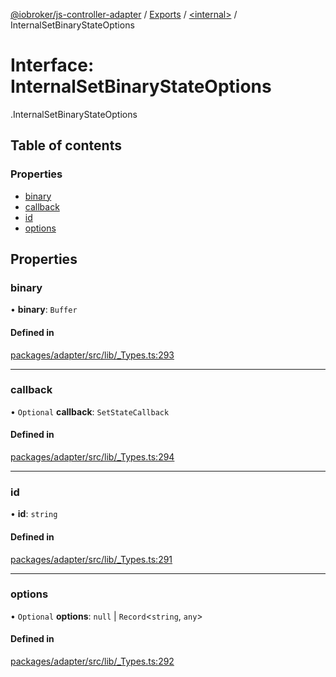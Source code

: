 [@iobroker/js-controller-adapter](../README.md) / [Exports](../modules.md) / [<internal\>](../modules/internal_.md) / InternalSetBinaryStateOptions

# Interface: InternalSetBinaryStateOptions

[<internal>](../modules/internal_.md).InternalSetBinaryStateOptions

## Table of contents

### Properties

- [binary](internal_.InternalSetBinaryStateOptions.md#binary)
- [callback](internal_.InternalSetBinaryStateOptions.md#callback)
- [id](internal_.InternalSetBinaryStateOptions.md#id)
- [options](internal_.InternalSetBinaryStateOptions.md#options)

## Properties

### binary

• **binary**: `Buffer`

#### Defined in

[packages/adapter/src/lib/_Types.ts:293](https://github.com/ioBroker/ioBroker.js-controller/blob/3e0001c1/packages/adapter/src/lib/_Types.ts#L293)

___

### callback

• `Optional` **callback**: `SetStateCallback`

#### Defined in

[packages/adapter/src/lib/_Types.ts:294](https://github.com/ioBroker/ioBroker.js-controller/blob/3e0001c1/packages/adapter/src/lib/_Types.ts#L294)

___

### id

• **id**: `string`

#### Defined in

[packages/adapter/src/lib/_Types.ts:291](https://github.com/ioBroker/ioBroker.js-controller/blob/3e0001c1/packages/adapter/src/lib/_Types.ts#L291)

___

### options

• `Optional` **options**: ``null`` \| `Record`<`string`, `any`\>

#### Defined in

[packages/adapter/src/lib/_Types.ts:292](https://github.com/ioBroker/ioBroker.js-controller/blob/3e0001c1/packages/adapter/src/lib/_Types.ts#L292)
